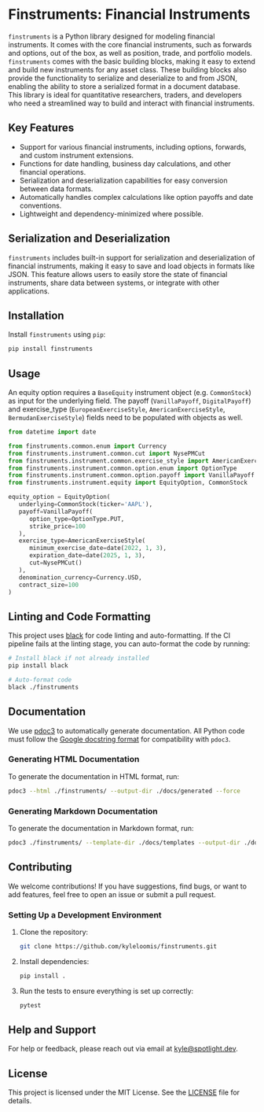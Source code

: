 # Finstruments: Financial Instruments

`finstruments` is a Python library designed for modeling financial instruments. It comes with the core financial
instruments, such as forwards and options, out of the box, as well as position, trade, and portfolio models.
`finstruments` comes with the basic building blocks, making it easy to extend and build new instruments for any asset
class. These building blocks also provide the functionality to serialize and deserialize to and from JSON, enabling the
ability to store a serialized format in a document database. This library is ideal for quantitative researchers,
traders, and developers who need a streamlined way to build and interact with financial instruments.

## Key Features

- Support for various financial instruments, including options, forwards, and custom instrument extensions.
- Functions for date handling, business day calculations, and other financial operations.
- Serialization and deserialization capabilities for easy conversion between data formats.
- Automatically handles complex calculations like option payoffs and date conventions.
- Lightweight and dependency-minimized where possible.

## Serialization and Deserialization

`finstruments` includes built-in support for serialization and deserialization of financial instruments, making it easy
to save and load objects in formats like JSON. This feature allows users to easily store the state of financial
instruments, share data between systems, or integrate with other applications.

## Installation

Install `finstruments` using `pip`:

```bash
pip install finstruments
```

## Usage

An equity option requires a `BaseEquity` instrument object (e.g. `CommonStock`) as input for the underlying field. The
payoff (`VanillaPayoff`, `DigitalPayoff`) and exercise_type (`EuropeanExerciseStyle`, `AmericanExerciseStyle`,
`BermudanExerciseStyle`) fields need to be populated with objects as well.

```python
from datetime import date

from finstruments.common.enum import Currency
from finstruments.instrument.common.cut import NysePMCut
from finstruments.instrument.common.exercise_style import AmericanExerciseStyle
from finstruments.instrument.common.option.enum import OptionType
from finstruments.instrument.common.option.payoff import VanillaPayoff
from finstruments.instrument.equity import EquityOption, CommonStock

equity_option = EquityOption(
   underlying=CommonStock(ticker='AAPL'),
   payoff=VanillaPayoff(
      option_type=OptionType.PUT,
      strike_price=100
   ),
   exercise_type=AmericanExerciseStyle(
      minimum_exercise_date=date(2022, 1, 3),
      expiration_date=date(2025, 1, 3),
      cut=NysePMCut()
   ),
   denomination_currency=Currency.USD,
   contract_size=100
)
```

## Linting and Code Formatting

This project uses [black](https://github.com/psf/black) for code linting and auto-formatting. If the CI pipeline fails
at the linting stage, you can auto-format the code by running:

```bash
# Install black if not already installed
pip install black

# Auto-format code
black ./finstruments
```

## Documentation

We use [pdoc3](https://pdoc3.github.io/pdoc/) to automatically generate documentation. All Python code must follow
the [Google docstring format](https://sphinxcontrib-napoleon.readthedocs.io/en/latest/example_google.html) for
compatibility with `pdoc3`.

### Generating HTML Documentation

To generate the documentation in HTML format, run:

```bash
pdoc3 --html ./finstruments/ --output-dir ./docs/generated --force
```

### Generating Markdown Documentation

To generate the documentation in Markdown format, run:

```bash
pdoc3 ./finstruments/ --template-dir ./docs/templates --output-dir ./docs/md --force --config='docformat="google"'
```

## Contributing

We welcome contributions! If you have suggestions, find bugs, or want to add features, feel free to open an issue or
submit a pull request.

### Setting Up a Development Environment

1. Clone the repository:
   ```bash
   git clone https://github.com/kyleloomis/finstruments.git
   ```

2. Install dependencies:
   ```bash
   pip install .
   ```

3. Run the tests to ensure everything is set up correctly:
   ```bash
   pytest
   ```

## Help and Support

For help or feedback, please reach out via email at [kyle@spotlight.dev](mailto:kyle@spotlight.dev).

## License

This project is licensed under the MIT License. See the [LICENSE](LICENSE) file for details.
